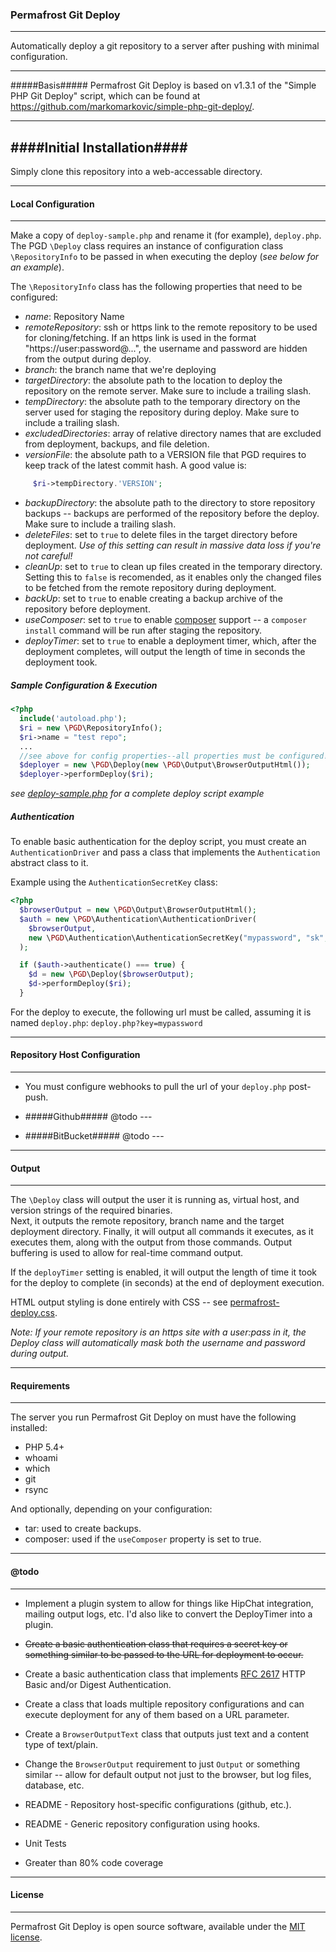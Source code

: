 ### Permafrost Git Deploy ###
---
Automatically deploy a git repository to a server after pushing with minimal configuration.

---
#####Basis#####
Permafrost Git Deploy is based on v1.3.1 of the "Simple PHP Git Deploy" script, which can be found at https://github.com/markomarkovic/simple-php-git-deploy/.

---

####Initial Installation####
---
Simply clone this repository into a web-accessable directory.

---
#### Local Configuration ####
---
Make a copy of `deploy-sample.php` and rename it (for example), `deploy.php`.
The PGD `\Deploy` class requires an instance of configuration class `\RepositoryInfo` to be passed in when executing the deploy (_see below for an example_).

The `\RepositoryInfo` class has the following properties that need to be configured:

  - _name_: Repository Name
  - _remoteRepository_: ssh or https link to the remote repository to be used for cloning/fetching.  If an https link is used in the format "https://user:password@...", the username and password are hidden from the output during deploy.
  - _branch_: the branch name that we're deploying
  - _targetDirectory_: the absolute path to the location to deploy the repository on the remote server.  Make sure to include a trailing slash.
  - _tempDirectory_: the absolute path to the temporary directory on the server used for staging the repository during deploy. Make sure to include a trailing slash.
  - _excludedDirectories_: array of relative directory names that are excluded from deployment, backups, and file deletion.
  - _versionFile_: the absolute path to a VERSION file that PGD requires to keep track of the latest commit hash.  A good value is: 
```php
     $ri->tempDirectory.'VERSION';
```
  - _backupDirectory_: the absolute path to the directory to store repository backups -- backups are performed of the repository before the deploy. Make sure to include a trailing slash.
  - _deleteFiles_: set to `true` to delete files in the target directory before deployment.  _Use of this setting can result in massive data loss if you're not careful!_
  - _cleanUp_: set to `true` to clean up files created in the temporary directory.  Setting this to `false` is recomended, as it enables only the changed files to be fetched from the remote repository during deployment.
  - _backUp_: set to `true` to enable creating a backup archive of the repository before deployment.
  - _useComposer_: set to `true` to enable [composer](http://getcomposer.org) support -- a `composer install` command will be run after staging the repository.
  - _deployTimer_: set to `true` to enable a deployment timer, which, after the deployment completes, will output the length of time in seconds the deployment took.

##### Sample Configuration & Execution #####
```php
<?php
  include('autoload.php');
  $ri = new \PGD\RepositoryInfo();
  $ri->name = "test repo";
  ...
  //see above for config properties--all properties must be configured!
  $deployer = new \PGD\Deploy(new \PGD\Output\BrowserOutputHtml());
  $deployer->performDeploy($ri);
```
_see [deploy-sample.php](deploy-sample.php) for a complete deploy script example_

##### Authentication #####
To enable basic authentication for the deploy script, you must create an `AuthenticationDriver` and pass a class that implements the `Authentication` abstract class to it.

Example using the `AuthenticationSecretKey` class:
```php
<?php
  $browserOutput = new \PGD\Output\BrowserOutputHtml();
  $auth = new \PGD\Authentication\AuthenticationDriver(
    $browserOutput, 
    new \PGD\Authentication\AuthenticationSecretKey("mypassword", "sk", 'get')
  );

  if ($auth->authenticate() === true) {
    $d = new \PGD\Deploy($browserOutput);
    $d->performDeploy($ri);    
  }
```
For the deploy to execute, the following url must be called, assuming it is named `deploy.php`: 
`deploy.php?key=mypassword`

---
#### Repository Host Configuration ####
---
- You must configure webhooks to pull the url of your `deploy.php` post-push.

- #####Github#####
  @todo ---

- #####BitBucket#####
  @todo ---

---
#### Output ####
---
The `\Deploy` class will output the user it is running as, virtual host, and version strings of the required binaries.  
Next, it outputs the remote repository, branch name and the target deployment directory.
Finally, it will output all commands it executes, as it executes them, along with the output from those commands. Output buffering is used to allow for real-time command output.

If the `deployTimer` setting is enabled, it will output the length of time it took for the deploy to complete (in seconds) at the end of deployment execution.

HTML output styling is done entirely with CSS -- see [permafrost-deploy.css](permafrost-deploy.css).

_Note: If your remote repository is an https site with a user:pass in it, the Deploy class will automatically mask both the username and password during output._

---
#### Requirements ####
---
The server you run Permafrost Git Deploy on must have the following installed:

  - PHP 5.4+
  - whoami
  - which
  - git
  - rsync

And optionally, depending on your configuration:

  - tar: used to create backups.
  - composer: used if the `useComposer` property is set to true.

---
#### @todo ####
---

  - Implement a plugin system to allow for things like HipChat integration, mailing output logs, etc. I'd also like to convert the DeployTimer into a plugin.

  - ~~Create a basic authentication class that requires a secret key or something similar to be passed to the URL for deployment to occur.~~

  - Create a basic authentication class that implements [RFC 2617](http://www.ietf.org/rfc/rfc2617.txt) HTTP Basic and/or Digest Authentication. 

  - Create a class that loads multiple repository configurations and can execute deployment for any of them based on a URL parameter.

  - Create a `BrowserOutputText` class that outputs just text and a content type of text/plain.

  - Change the `BrowserOutput` requirement to just `Output` or something similar -- allow for default output not just to the browser, but log files, database, etc.

  - README - Repository host-specific configurations (github, etc.).

  - README - Generic repository configuration using hooks.

  - Unit Tests

  - Greater than 80% code coverage

---
#### License ####
---
Permafrost Git Deploy is open source software, available under the [MIT license](LICENSE).